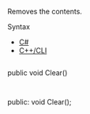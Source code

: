 Removes the contents.

Syntax

* [C#](#i-syntax-CS)
* [C++/CLI](#i-syntax-CPP2005)

```
```
public void Clear()
```
```

```
```
public:
void Clear();
```
```
